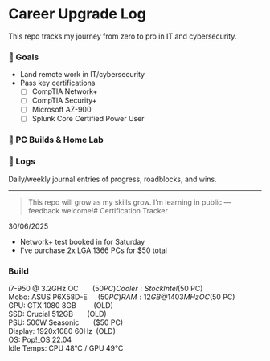 # Career Upgrade Log

This repo tracks my journey from zero to pro in IT and cybersecurity.

### 🎯 Goals
- Land remote work in IT/cybersecurity
- Pass key certifications
  - [ ] CompTIA Network+
  - [ ] CompTIA Security+
  - [ ] Microsoft AZ-900
  - [ ] Splunk Core Certified Power User

### 🔧 PC Builds & Home Lab

### 📅 Logs
Daily/weekly journal entries of progress, roadblocks, and wins.

---

> This repo will grow as my skills grow. I’m learning in public — feedback welcome!# Certification Tracker

30/06/2025
- Network+ test booked in for Saturday
- I've purchase 2x LGA 1366 PCs for $50 total

### Build
i7-950 @ 3.2GHz OC    ($50 PC)  
Cooler: Stock Intel    ($50 PC)  
Mobo: ASUS P6X58D-E   ($50 PC)  
RAM: 12GB @ 1403MHz OC ($50 PC)  
GPU: GTX 1080 8GB     (OLD)  
SSD: Crucial 512GB    (OLD)  
PSU: 500W Seasonic    ($50 PC)  
Display: 1920x1080 60Hz (OLD)  
OS: Pop!_OS 22.04  
Idle Temps: CPU 48°C / GPU 49°C


